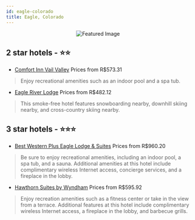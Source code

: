 ```yaml
---
id: eagle-colorado
title: Eagle, Colorado
---
```


<center><img src="https://i.travelapi.com/hotels/1000000/20000/14000/13990/dd89fba3_z.jpg" alt="Featured Image" /></center>


##  2 star hotels - ⭐️⭐️

-    [Comfort Inn Vail Valley](https://us.hurb.com/hotels/eagle/comfort-inn-vail-valley-JNP-JP626985?cmp=18055) Prices from R$573.31
   > Enjoy recreational amenities such as an indoor pool and a spa tub.
-    [Eagle River Lodge](https://us.hurb.com/hotels/eagle/eagle-river-lodge-JNP-JP277929?cmp=18055) Prices from R$482.12
   > This smoke-free hotel features snowboarding nearby, downhill skiing nearby, and cross-country skiing nearby.

##  3 star hotels - ⭐️⭐️⭐️

-    [Best Western Plus Eagle Lodge & Suites](https://us.hurb.com/hotels/eagle/best-western-plus-eagle-lodge-suites-JNP-JP378749?cmp=18055) Prices from R$960.20
   > Be sure to enjoy recreational amenities, including an indoor pool, a spa tub, and a sauna. Additional amenities at this hotel include complimentary wireless Internet access, concierge services, and a fireplace in the lobby.
-    [Hawthorn Suites by Wyndham](https://us.hurb.com/hotels/eagle/hawthorn-suites-by-wyndham-JNP-JP193813?cmp=18055) Prices from R$595.92
   > Enjoy recreation amenities such as a fitness center or take in the view from a terrace. Additional features at this hotel include complimentary wireless Internet access, a fireplace in the lobby, and barbecue grills.
